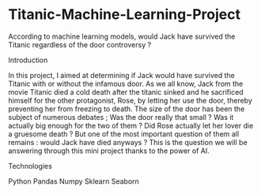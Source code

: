 # Titanic-Machine-Learning-Project
According to machine learning models, would Jack have survived the Titanic regardless of the door controversy ?

Introduction

In this project, I aimed at determining if Jack would have survived the Titanic with or without the infamous door. As we all know, Jack from the movie Titanic
died a cold death after the titanic sinked and he sacrificed himself for the other protagonist, Rose, by letting her use the door, thereby preventing her 
from freezing to death. The size of the door has been the subject of numerous debates ; Was the door really that small ? Was it actually big enough for 
the two of them ? Did Rose actually let her lover die a gruesome death ? But one of the most important question of them all remains : would Jack have 
died anyways ? This is the question we will be answering through this mini project thanks to the power of AI.

Technologies

Python
Pandas
Numpy
Sklearn
Seaborn
